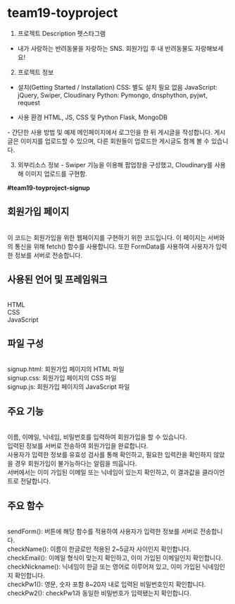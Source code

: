 # team19-toyproject

1. 프로젝트 Description
펫스타그램
- 내가 사랑하는 반려동물을 자랑하는 SNS. 회원가입 후 내 반려동물도 자랑해보세요!


2. 프로젝트 정보
- 설치(Getting Started / Installation)
	CSS: 별도 설치 필요 없음
	JavaScript: jQuery, Swiper, Cloudinary
	Python: Pymongo, dnsphython, pyjwt, request
	
- 사용 환경
	HTML, JS, CSS 및 Python Flask, MongoDB
	
- 간단한 사용 방법 및 예제
	메인페이지에서 로그인을 한 뒤 게시글을 작성합니다. 게시글은 이미지를 업로드할 수 있으며, 다른 회원들이 업로드한 게시글도 함께 볼 수 있습니다.


3. 외부리소스 정보
- Swiper 기능을 이용해 팝업창을 구성했고,  Cloudinary를 사용해 이미지 업로드를 구현함.


**#team19-toyproject-signup**
<h2>회원가입 페이지</h2><br/> 
이 코드는 회원가입을 위한 웹페이지를 구현하기 위한 코드입니다. 이 페이지는 서버와의 통신을 위해 fetch() 함수를 사용합니다. 또한 FormData를 사용하여 사용자가 입력한 정보를 서버로 전송합니다.<br/> 

<h2>사용된 언어 및 프레임워크</h2><br/> 
HTML<br/> 
CSS<br/> 
JavaScript<br/> 

<h2>파일 구성</h2><br/> 
signup.html: 회원가입 페이지의 HTML 파일<br/>
signup.css: 회원가입 페이지의 CSS 파일<br/> 
signup.js: 회원가입 페이지의 JavaScript 파일<br/> 

<h2>주요 기능</h2><br/> 
이름, 이메일, 닉네임, 비밀번호를 입력하여 회원가입을 할 수 있습니다.<br/> 
입력된 정보를 서버로 전송하여 회원가입을 완료합니다.<br/> 
사용자가 입력한 정보를 유효성 검사를 통해 확인하고, 필요한 입력칸을 확인하지 않았을 경우 회원가입이 불가능하다는 알림을 띄웁니다.<br/> 
서버에서는 이미 가입된 이메일 또는 닉네임이 있는지 확인하고, 이 결과값을 클라이언트로 전달합니다.<br/> 

<h2>주요 함수</h2><br/> 
sendForm(): 버튼에 해당 함수를 적용하여 사용자가 입력한 정보를 서버로 전송합니다.<br/> 
checkName(): 이름이 한글로만 적용된 2~5글자 사이인지 확인합니다.<br/> 
checkEmail(): 이메일 형식이 맞는지 확인하고, 이미 가입된 이메일인지 확인합니다.<br/> 
checkNickname(): 닉네임이 한글 또는 영어로 이루어져 있고, 이미 가입된 닉네임인지 확인합니다.<br/> 
checkPw1(): 영문, 숫자 포함 8~20자 내로 입력된 비밀번호인지 확인합니다.<br/> 
checkPw2(): checkPw1과 동일한 비밀번호가 입력됐는지 확인합니다.<br/> 

